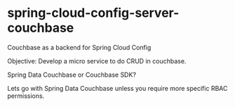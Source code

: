 # spring-cloud-config-server-couchbase
Couchbase as a backend for Spring Cloud Config 

Objective: Develop a micro service to do CRUD in couchbase. 


Spring Data Couchbase or Couchbase SDK?

Lets go with Spring Data Couchbase unless you require more specific RBAC permissions. 